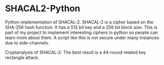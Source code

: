 # SHACAL2-Python
Python implementation of SHACAL-2. SHACAL-2 is a cipher based on the SHA-256 hash function. It has a 512 bit key and a 256 bit block size. This is part of my project to implement interesting ciphers in python so people can learn more about them. A script like this is not secure under many instances due to side-channels. 

Cryptanalysis of SHACAL-2:
The best result is a 44-round related key rectangle attack.
